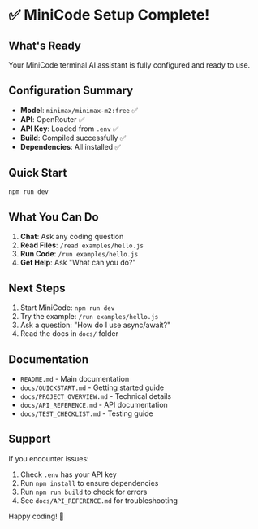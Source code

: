 # ✅ MiniCode Setup Complete!

## What's Ready

Your MiniCode terminal AI assistant is fully configured and ready to use.

## Configuration Summary

- **Model**: `minimax/minimax-m2:free` ✅
- **API**: OpenRouter ✅
- **API Key**: Loaded from `.env` ✅
- **Build**: Compiled successfully ✅
- **Dependencies**: All installed ✅

## Quick Start

```bash
npm run dev
```

## What You Can Do

1. **Chat**: Ask any coding question
2. **Read Files**: `/read examples/hello.js`
3. **Run Code**: `/run examples/hello.js`
4. **Get Help**: Ask "What can you do?"

## Next Steps

1. Start MiniCode: `npm run dev`
2. Try the example: `/run examples/hello.js`
3. Ask a question: "How do I use async/await?"
4. Read the docs in `docs/` folder

## Documentation

- `README.md` - Main documentation
- `docs/QUICKSTART.md` - Getting started guide
- `docs/PROJECT_OVERVIEW.md` - Technical details
- `docs/API_REFERENCE.md` - API documentation
- `docs/TEST_CHECKLIST.md` - Testing guide

## Support

If you encounter issues:
1. Check `.env` has your API key
2. Run `npm install` to ensure dependencies
3. Run `npm run build` to check for errors
4. See `docs/API_REFERENCE.md` for troubleshooting

Happy coding! 🚀
